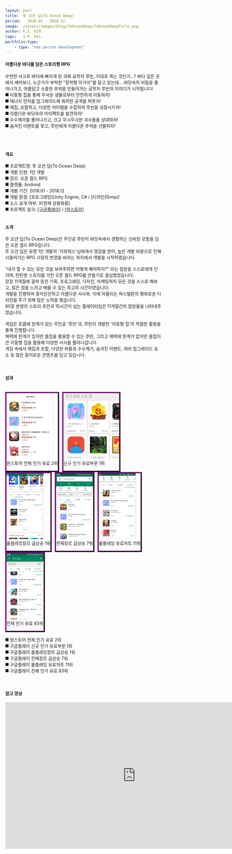 ```yaml
---
layout: post
title:  투 오션 딥(To Ocean Deep)
period:   2018.01 - 2018.12
image:  /assets/images/blog/ToOceanDeep/ToOceanDeepTitle.png
author: K.S. KIM
tags:   1-P. Dev.
portfolio-type:
    - type: "one person development"
---
```


<h4 class="text-bold">아름다운 바다를 담은 스토리형 RPG</h4>
우연한 사고로 바다에 빠지게 된 괴짜 공학자 루빈, 이대로 죽는 것인가...?
바다 깊은 곳에서 깨어보니, 누군가가 부착한 "장착형 아가미"를 달고 있는데...
바닷속의 비밀을 풀어나가고, 아름답고 소중한 추억을 만들어가는 공학자 루빈의 이야기가 시작됩니다!<br>
⯀ 이동형 집을 통해 무서운 생물로부터 안전하게 이동하자!<br>
⯀ 에너지 런처를 업그레이드해 화려한 공격을 퍼붓자!<br>
⯀ 채집, 조합하고, 다양한 아이템을 수집하여 루빈을 성장시키자!<br>
⯀ 아름다운 바닷속의 아티팩트를 발견하자!<br>
⯀ 수수께끼를 풀어나가고, 크고 무시무시한 괴수들을 상대하자!<br>
⯀ 숨겨진 이벤트를 찾고, 루빈에게 아름다운 추억을 선물하자!<br>
<br><br><br>


<h4 class="text-bold text-center">개요</h4>
⯀ 프로젝트명: 투 오션 딥(To Ocean Deep)<br>
⯀ 개발 인원: 1인 개발<br>
⯀ 장르: 오픈 월드 RPG<br>
⯀ 플랫폼: Android<br>
⯀ 개발 기간: 2018.01 - 2018.12<br>
⯀ 개발 환경: [프로그래밍]Unity Engine, C# / [디자인]Gimp2<br>
⯀ 소스 공개 여부: X(현재 상용화중)<br>
⯀ 프로젝트 링크:
<a href = "https://play.google.com/store/apps/details?id=com.cisdom.oceandeep&hl=ko" target = "parent" >[구글플레이]</a> / <a href = "https://m.onestore.co.kr/mobilepoc/apps/appsDetail.omp?prodId=0000737510&scYn=Y" target = "parent" >[원스토어]</a>
<br><br>

<h4 class="text-bold text-center">소개</h4>
투 오션 딥(To Ocean Deep)은 주인공 루빈이 바닷속에서 경험하는 신비한 모험을 담은 오픈 월드 RPG입니다.<br>
투 오션 딥은 유명 1인 개발자 '키위웍스'님에게서 영감을 얻어, 높은 개발 비용으로 인해 시들어가는 RPG 시장의 번영을 바라는 취지에서 개발을 시작하였습니다.<br>
<br>
"내가 할 수 있는 모든 것을 보여주려면 어떻게 해야하지?" 라는 질문을 스스로에게 던지며, 탄탄한 스토리를 가진 오픈 월드 RPG를 만들기로 결심했었습니다.<br>
장장 11개월에 걸쳐 동안 기획, 프로그래밍, 디자인, 마케팅까지 모든 것을 스스로 해보고, 많은 점을 느끼고 배울 수 있는 최고의 시간이였습니다.<br>
개발을 진행하며 흥미진진하고 아름다운 서사와, 이에 어울리는 파스텔톤의 평화로운 디자인을 주기 위해 많은 노력을 했습니다.<br>
80장 분량의 스토리 초안과 15시간이 넘는 플레이타임은 11개월간의 땀방울을 나타내주었습니다.<br>
<br>
게임은 호흡에 한계가 있는 주인공 '루빈'과, 루빈이 개발한 '이동형 집'의 적절한 활용을 통해 진행합니다.<br>
체력에 한계가 있지만 몸집을 활용할 수 있는 루빈, 그리고 체력에 한계가 없지만 몸집이 큰 이동형 집을 활용해 다양한 서사를 풀어나갑니다.<br>
게임 속에서 채집과 조합, 다양한 퍼즐과 수수께기, 숨겨진 이벤트, 여러 업그레이드 요소 등 많은 흥미로운 콘텐츠를 담고 있습니다.<br>
<br><br>


<h4 class="text-bold text-center">성과</h4>
<br>
<div class="text-center text-bold" style="height:250px; border:4px outset purple; float:left; margin-right:10px;">
    <img class="scalezoom_big" src="/assets/images/blog/ToOceanDeep/chart_onestore_2st.jpg" alt="원스토어 전체 인기 유료 2위" height="85%">
    <figcaption>원스토어 전체 인기 유료 2위</figcaption>
</div>
<div class="text-center text-bold" style="height:250px; border:4px outset purple; float:left; margin-right:10px;">
    <img class="scalezoom_big" src="/assets/images/blog/ToOceanDeep/chart_new_popular_1st.png" alt="신규 인기 유료부분 1위" height="85%">
    <figcaption>신규 인기 유료부분 1위</figcaption>
</div>
<div class="text-center text-bold" style="height:250px; border:4px outset purple; float:left; margin-right:10px;">
    <img class="scalezoom_big" src="/assets/images/blog/ToOceanDeep/chart_rpg_hot_1st.png" alt="롤플레잉장르 급상승 1위" height="85%">
    <figcaption>롤플레잉장르 급상승 1위</figcaption>
</div>
<div class="text-center text-bold" style="height:250px; border:4px outset purple; float:left; margin-right:10px;">
    <img class="scalezoom_big" src="/assets/images/blog/ToOceanDeep/chart_all_hot_7st.png" alt="전체장르 급상승 7위" height="85%">
    <figcaption>전체장르 급상승 7위</figcaption>
</div>
<div class="text-center text-bold" style="height:250px; border:4px outset purple; float:left; margin-right:10px;">
    <img class="scalezoom_big" src="/assets/images/blog/ToOceanDeep/chart_rpg_popular_11st.png" alt="롤플레잉 유료차트 11위" height="85%">
    <figcaption>롤플레잉 유료차트 11위</figcaption>
</div>
<div class="text-center text-bold" style="height:250px; border:4px outset purple; float:left; margin-right:10px;">
    <img class="scalezoom_big" src="/assets/images/blog/ToOceanDeep/chart_all_popular_83st.png" alt="전체 인기 유료 83위" height="85%">
    <figcaption>전체 인기 유료 83위</figcaption>
</div>
<div style="clear:both;"></div>

⯀ 원스토어 전체 인기 유료 2위<br>
⯀ 구글플레이 신규 인기 유료부분 1위<br>
⯀ 구글플레이 롤플레잉장르 급상승 1위<br>
⯀ 구글플레이 전체장르 급상승 7위<br>
⯀ 구글플레이 롤플레잉 유료차트 11위<br>
⯀ 구글플레이 전체 인기 유료 83위<br>
<br><br>


<h4 class="text-bold text-center">참고 영상</h4>
<p align="middle"><iframe width="840" height="472" src="https://www.youtube.com/embed/YBjCf18ZGJ8" frameborder="0" allowfullscreen></iframe></p>
